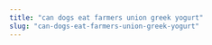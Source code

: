 ```yaml
---
title: "can dogs eat farmers union greek yogurt"
slug: "can-dogs-eat-farmers-union-greek-yogurt"
---
```


